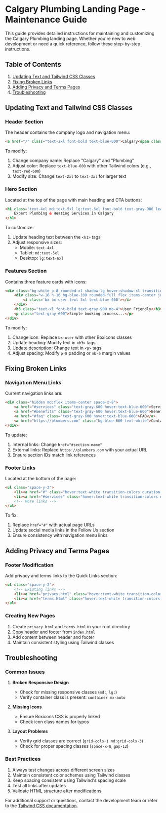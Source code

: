 # Calgary Plumbing Landing Page - Maintenance Guide

This guide provides detailed instructions for maintaining and customizing the Calgary Plumbing landing page. Whether you're new to web development or need a quick reference, follow these step-by-step instructions.

## Table of Contents
1. [Updating Text and Tailwind CSS Classes](#updating-text-and-tailwind-css-classes)
2. [Fixing Broken Links](#fixing-broken-links)
3. [Adding Privacy and Terms Pages](#adding-privacy-and-terms-pages)
4. [Troubleshooting](#troubleshooting)

## Updating Text and Tailwind CSS Classes

### Header Section
The header contains the company logo and navigation menu:

```html
<a href="/" class="text-2xl font-bold text-blue-600">Calgary<span class="text-gray-800">Plumbing</span></a>
```

To modify:
1. Change company name: Replace "Calgary" and "Plumbing"
2. Adjust color: Replace `text-blue-600` with other Tailwind colors (e.g., `text-red-600`)
3. Modify size: Change `text-2xl` to `text-3xl` for larger text

### Hero Section
Located at the top of the page with main heading and CTA buttons:

```html
<h1 class="text-4xl md:text-5xl lg:text-6xl font-bold text-gray-900 leading-tight mb-6">
    Expert Plumbing & Heating Services in Calgary
</h1>
```

To customize:
1. Update heading text between the `<h1>` tags
2. Adjust responsive sizes:
   - Mobile: `text-4xl`
   - Tablet: `md:text-5xl`
   - Desktop: `lg:text-6xl`

### Features Section
Contains three feature cards with icons:

```html
<div class="bg-white p-8 rounded-xl shadow-lg hover:shadow-xl transition-shadow duration-300">
    <div class="w-16 h-16 bg-blue-100 rounded-full flex items-center justify-center mb-6">
        <i class='bx bx-user text-3xl text-blue-600'></i>
    </div>
    <h3 class="text-xl font-bold text-gray-900 mb-4">User Friendly</h3>
    <p class="text-gray-600">Simple booking process...</p>
</div>
```

To modify:
1. Change icon: Replace `bx-user` with other Boxicons classes
2. Update heading: Modify text in `<h3>` tags
3. Update description: Change text in `<p>` tags
4. Adjust spacing: Modify `p-8` padding or `mb-6` margin values

## Fixing Broken Links

### Navigation Menu Links
Current navigation links are:

```html
<div class="hidden md:flex items-center space-x-8">
    <a href="#services" class="text-gray-600 hover:text-blue-600">Services</a>
    <a href="#benefits" class="text-gray-600 hover:text-blue-600">Benefits</a>
    <a href="#faq" class="text-gray-600 hover:text-blue-600">FAQ</a>
    <a href="https://plumbers.com" class="bg-blue-600 text-white">Contact Us</a>
</div>
```

To update:
1. Internal links: Change `href="#section-name"`
2. External links: Replace `https://plumbers.com` with your actual URL
3. Ensure section IDs match link references

### Footer Links
Located at the bottom of the page:

```html
<ul class="space-y-2">
    <li><a href="#" class="hover:text-white transition-colors duration-300">Home</a></li>
    <li><a href="#services" class="hover:text-white transition-colors duration-300">Services</a></li>
    <!-- More links -->
</ul>
```

To fix:
1. Replace `href="#"` with actual page URLs
2. Update social media links in the Follow Us section
3. Ensure consistency with navigation menu links

## Adding Privacy and Terms Pages

### Footer Modification
Add privacy and terms links to the Quick Links section:

```html
<ul class="space-y-2">
    <!-- Existing links -->
    <li><a href="privacy.html" class="hover:text-white transition-colors duration-300">Privacy Policy</a></li>
    <li><a href="terms.html" class="hover:text-white transition-colors duration-300">Terms of Service</a></li>
</ul>
```

### Creating New Pages
1. Create `privacy.html` and `terms.html` in your root directory
2. Copy header and footer from `index.html`
3. Add content between header and footer
4. Maintain consistent styling using Tailwind classes

## Troubleshooting

### Common Issues

1. **Broken Responsive Design**
   - Check for missing responsive classes (`md:`, `lg:`)
   - Verify container class is present: `container mx-auto`

2. **Missing Icons**
   - Ensure Boxicons CSS is properly linked
   - Check icon class names for typos

3. **Layout Problems**
   - Verify grid classes are correct (`grid-cols-1 md:grid-cols-3`)
   - Check for proper spacing classes (`space-x-8`, `gap-12`)

### Best Practices

1. Always test changes across different screen sizes
2. Maintain consistent color schemes using Tailwind classes
3. Keep spacing consistent using Tailwind's spacing scale
4. Test all links after updates
5. Validate HTML structure after modifications

For additional support or questions, contact the development team or refer to the [Tailwind CSS documentation](https://tailwindcss.com/docs).